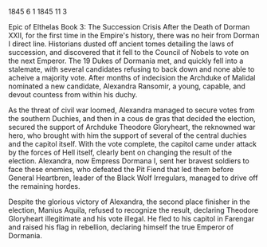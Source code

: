 1845
6
1
1845
11
3

Epic of Elthelas Book 3: The Succession Crisis
After the Death of Dorman XXII, for the first time in the Empire's history, there was no heir from Dorman I direct line. Historians dusted off ancient tomes detailing the laws of succession, and discovered that it fell to the Council of Nobels to vote on the next Emperor. The 19 Dukes of Dormania met, and quickly fell into a stalemate, with several candidates refusing to back down and none able to acheive a majority vote. After months of indecision the Archduke of Malidal nominated a new candidate, Alexandra Ransomir, a young, capable, and devout countess from within his duchy.

As the threat of civil war loomed, Alexandra managed to secure votes from the southern Duchies, and then in a cous de gras that decided the election, secured the support of Archduke Theodore Gloryheart, the reknowned war hero, who brought with him the support of several of the central duchies and the capitol itself. With the vote complete, the capitol came under attack by the forces of Hell itself, clearly bent on changing the result of the election. Alexandra, now Empress Dormana I, sent her bravest soldiers to face these enemies, who defeated the Pit Fiend that led them before General Heartbren, leader of the Black Wolf Irregulars, managed to drive off the remaining hordes.

Despite the glorious victory of Alexandra, the second place finisher in the election, Manius Aquila, refused to recognize the result, declaring Theodore Gloryheart illegitimate and his vote illegal. He fled to his capitol in Farengar and raised his flag in rebellion, declaring himself the true Emperor of Dormania.